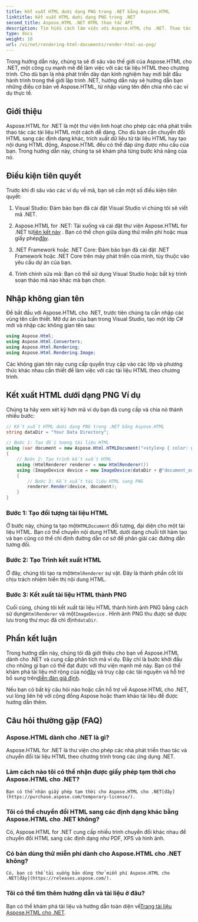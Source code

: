 ```yaml
---
title: Kết xuất HTML dưới dạng PNG trong .NET bằng Aspose.HTML
linktitle: Kết xuất HTML dưới dạng PNG trong .NET
second_title: Aspose.HTML .NET HTML thao tác API
description: Tìm hiểu cách làm việc với Aspose.HTML cho .NET. Thao tác HTML, chuyển đổi sang nhiều định dạng khác nhau và hơn thế nữa. Đi sâu vào hướng dẫn toàn diện này!
type: docs
weight: 10
url: /vi/net/rendering-html-documents/render-html-as-png/
---
```


Trong hướng dẫn này, chúng ta sẽ đi sâu vào thế giới của Aspose.HTML cho .NET, một công cụ mạnh mẽ để làm việc với các tài liệu HTML theo chương trình. Cho dù bạn là nhà phát triển dày dạn kinh nghiệm hay mới bắt đầu hành trình trong thế giới lập trình .NET, hướng dẫn này sẽ hướng dẫn bạn những điều cơ bản về Aspose.HTML, từ nhập vùng tên đến chia nhỏ các ví dụ thực tế.

## Giới thiệu

Aspose.HTML for .NET là một thư viện linh hoạt cho phép các nhà phát triển thao tác các tài liệu HTML một cách dễ dàng. Cho dù bạn cần chuyển đổi HTML sang các định dạng khác, trích xuất dữ liệu từ tài liệu HTML hay tạo nội dung HTML động, Aspose.HTML đều có thể đáp ứng được nhu cầu của bạn. Trong hướng dẫn này, chúng ta sẽ khám phá từng bước khả năng của nó.

## Điều kiện tiên quyết

Trước khi đi sâu vào các ví dụ về mã, bạn sẽ cần một số điều kiện tiên quyết:

1. Visual Studio: Đảm bảo bạn đã cài đặt Visual Studio vì chúng tôi sẽ viết mã .NET.

2.  Aspose.HTML for .NET: Tải xuống và cài đặt thư viện Aspose.HTML for .NET từ[liên kết này](https://releases.aspose.com/html/net/) . Bạn có thể chọn giữa dùng thử miễn phí hoặc mua giấy phép[đây](https://purchase.aspose.com/buy).

3. .NET Framework hoặc .NET Core: Đảm bảo bạn đã cài đặt .NET Framework hoặc .NET Core trên máy phát triển của mình, tùy thuộc vào yêu cầu dự án của bạn.

4. Trình chỉnh sửa mã: Bạn có thể sử dụng Visual Studio hoặc bất kỳ trình soạn thảo mã nào khác mà bạn chọn.

## Nhập không gian tên

Để bắt đầu với Aspose.HTML cho .NET, trước tiên chúng ta cần nhập các vùng tên cần thiết. Mở dự án của bạn trong Visual Studio, tạo một lớp C# mới và nhập các không gian tên sau:

```csharp
using Aspose.Html;
using Aspose.Html.Converters;
using Aspose.Html.Rendering;
using Aspose.Html.Rendering.Image;
```

Các không gian tên này cung cấp quyền truy cập vào các lớp và phương thức khác nhau cần thiết để làm việc với các tài liệu HTML theo chương trình.

## Kết xuất HTML dưới dạng PNG Ví dụ

Chúng ta hãy xem xét kỹ hơn mã ví dụ bạn đã cung cấp và chia nó thành nhiều bước:

```csharp
// Kết xuất HTML dưới dạng PNG trong .NET bằng Aspose.HTML
string dataDir = "Your Data Directory";

// Bước 1: Tạo đối tượng tài liệu HTML
using (var document = new Aspose.Html.HTMLDocument("<style>p { color: green; }</style><p>my first paragraph</p>", @"c:\work\"))
{
    // Bước 2: Tạo trình kết xuất HTML
    using (HtmlRenderer renderer = new HtmlRenderer())
    using (ImageDevice device = new ImageDevice(dataDir + @"document_out.png"))
    {
        // Bước 3: Kết xuất tài liệu HTML sang PNG
        renderer.Render(device, document);
    }
}
```

### Bước 1: Tạo đối tượng tài liệu HTML

 Ở bước này, chúng ta tạo một`HTMLDocument` đối tượng, đại diện cho một tài liệu HTML. Bạn có thể chuyển nội dung HTML dưới dạng chuỗi tới hàm tạo và bạn cũng có thể chỉ định đường dẫn cơ sở để phân giải các đường dẫn tương đối.

### Bước 2: Tạo Trình kết xuất HTML

 Ở đây, chúng tôi tạo ra một`HtmlRenderer` sự vật. Đây là thành phần cốt lõi chịu trách nhiệm hiển thị nội dung HTML. 

### Bước 3: Kết xuất tài liệu HTML thành PNG

 Cuối cùng, chúng tôi kết xuất tài liệu HTML thành hình ảnh PNG bằng cách sử dụng`HtmlRenderer` và một`ImageDevice` . Hình ảnh PNG thu được sẽ được lưu trong thư mục đã chỉ định`dataDir`.

## Phần kết luận

Trong hướng dẫn này, chúng tôi đã giới thiệu cho bạn về Aspose.HTML dành cho .NET và cung cấp phân tích mã ví dụ. Đây chỉ là bước khởi đầu cho những gì bạn có thể đạt được với thư viện mạnh mẽ này. Bạn có thể khám phá tài liệu mở rộng của nó[đây](https://reference.aspose.com/html/net/) và truy cập các tài nguyên và hỗ trợ bổ sung trên[diễn đàn giả định](https://forum.aspose.com/).

Nếu bạn có bất kỳ câu hỏi nào hoặc cần hỗ trợ về Aspose.HTML cho .NET, vui lòng liên hệ với cộng đồng Aspose hoặc tham khảo tài liệu để được hướng dẫn thêm.

## Câu hỏi thường gặp (FAQ)

### Aspose.HTML dành cho .NET là gì?
   Aspose.HTML for .NET là thư viện cho phép các nhà phát triển thao tác và chuyển đổi tài liệu HTML theo chương trình trong các ứng dụng .NET.

### Làm cách nào tôi có thể nhận được giấy phép tạm thời cho Aspose.HTML cho .NET?
    Bạn có thể nhận giấy phép tạm thời cho Aspose.HTML cho .NET[đây](https://purchase.aspose.com/temporary-license/).

### Tôi có thể chuyển đổi HTML sang các định dạng khác bằng Aspose.HTML cho .NET không?
   Có, Aspose.HTML for .NET cung cấp nhiều trình chuyển đổi khác nhau để chuyển đổi HTML sang các định dạng như PDF, XPS và hình ảnh.

### Có bản dùng thử miễn phí dành cho Aspose.HTML cho .NET không?
    Có, bạn có thể tải xuống bản dùng thử miễn phí Aspose.HTML cho .NET[đây](https://releases.aspose.com/).

### Tôi có thể tìm thêm hướng dẫn và tài liệu ở đâu?
   Bạn có thể khám phá tài liệu và hướng dẫn toàn diện về[Trang tài liệu Aspose.HTML cho .NET](https://reference.aspose.com/html/net/).